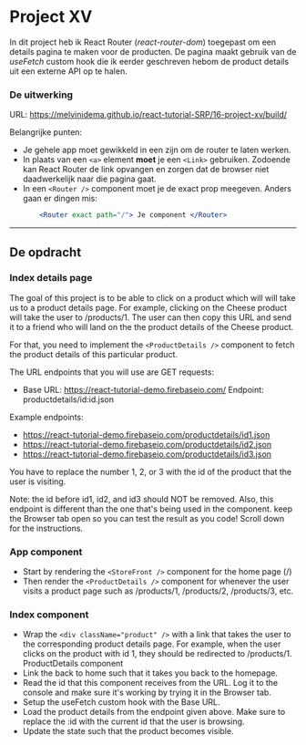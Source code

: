 # Project XV

In dit project heb ik React Router (*react-router-dom*) toegepast om een details pagina te maken voor de producten. De pagina maakt gebruik van de *useFetch* custom hook die ik eerder geschreven hebom de product details uit een externe API op te halen.

### De uitwerking
URL: https://melvinidema.github.io/react-tutorial-SRP/16-project-xv/build/

Belangrijke punten:
- Je gehele app moet gewikkeld in een <BrowserRouter> zijn om de router te laten werken.
- In plaats van een `<a>` element **moet** je een `<Link>` gebruiken. Zodoende kan React Router de link opvangen en zorgen dat de browser niet daadwerkelijk naar die pagina gaat.
- In een `<Router />` component moet je de exact prop meegeven. Anders gaan er dingen mis:
    ```jsx
        <Router exact path="/"> Je component </Router>
    ```

---
## De opdracht
### Index details page
The goal of this project is to be able to click on a product which will will take us to a product details page.
For example, clicking on the Cheese product will take the user to /products/1.
The user can then copy this URL and send it to a friend who will land on the the product details of the Cheese product.

For that, you need to implement the `<ProductDetails />` component to fetch the product details of this particular product.

The URL endpoints that you will use are GET requests:
- Base URL: https://react-tutorial-demo.firebaseio.com/ Endpoint: productdetails/id:id.json

Example endpoints:

- https://react-tutorial-demo.firebaseio.com/productdetails/id1.json
- https://react-tutorial-demo.firebaseio.com/productdetails/id2.json
- https://react-tutorial-demo.firebaseio.com/productdetails/id3.json

You have to replace the number 1, 2, or 3 with the id of the product that the user is visiting.

Note: the id before id1, id2, and id3 should NOT be removed. Also, this endpoint is different than the one that's being used in the <StoreFront /> component.
keep the Browser tab open so you can test the result as you code!
Scroll down for the instructions.

### App component
- Start by rendering the `<StoreFront />` component for the home page (/)
- Then render the `<ProductDetails />` component for whenever the user visits a product page such as /products/1, /products/2, /products/3, etc.

### Index component
- Wrap the `<div className="product" />` with a link that takes the user to the corresponding product details page. For example, when the user clicks on the product with id 1, they should be redirected to /products/1.
ProductDetails component
- Link the back to home such that it takes you back to the homepage.
- Read the id that this component receives from the URL. Log it to the console and make sure it's working by trying it in the Browser tab.
- Setup the useFetch custom hook with the Base URL.
- Load the product details from the endpoint given above. Make sure to replace the :id with the current id that the user is browsing.
- Update the state such that the product becomes visible.

